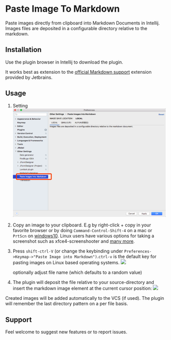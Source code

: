 Paste Image To Markdown
=======================


 Paste images directly from clipboard into Markdown Documents in Intellij. Images files are deposited in a configurable directory relative to the markdown.


## Installation

Use the plugin browser in Intellij to download the plugin.

It works best as extension to the [official Markdown support](https://plugins.jetbrains.com/plugin/7793) extension provided by Jetbrains.

## Usage

1) Setting
![](docs/images/b28c9324.png)

1) Copy an image to your clipboard. E.g by right-click + copy in your favorite browser or by doing `Command-Control-Shift-4` on a mac or `PrtScn` on [windows10](http://www.howtogeek.com/226280/how-to-take-screenshots-in-windows-10/). Linux users have various options for taking a screenshot such as xfce4-screenshooter and [many more](https://wiki.archlinux.org/index.php/Screen_capture).

2) Press `shift-ctrl-V` (or change the keybinding under `Preferences->Keymap->"Paste Image into Markdown")`.`ctrl-v` is the default key for pasting images on Linux based operating systems.
    ![](docs/images/paste_settings.jpg)

    optionally adjust file name (which defaults to a random value)

3) The plugin will deposit the file relative to your source-directory and insert the markdown image element at the current cursor position:
    ![](docs/images/paste_result.jpg)


Created images will be added automatically to the VCS (if used). The plugin will remember the last directory pattern on a per file basis.


## Support

Feel welcome to suggest new features or to report issues.
